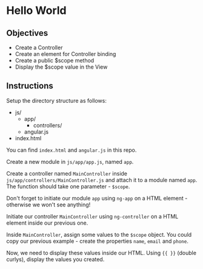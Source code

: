 # Hello World 

## Objectives

- Create a Controller
- Create an element for Controller binding
- Create a public $scope method
- Display the $scope value in the View

## Instructions

Setup the directory structure as follows:

- js/
  - app/
    - controllers/
  - angular.js
- index.html

You can find `index.html` and `angular.js` in this repo.

Create a new module in `js/app/app.js`, named `app`.

Create a controller named `MainController` inside `js/app/controllers/MainController.js` and attach it to a module named `app`. The function should take one parameter - `$scope`.

Don't forget to initiate our module `app` using `ng-app` on a HTML element - otherwise we won't see anything!

Initiate our controller `MainController` using `ng-controller` on a HTML element inside our previous one.
 
Inside `MainController`, assign some values to the `$scope` object. You could copy our previous example - create the properties `name`, `email` and `phone`.  

Now, we need to display these values inside our HTML. Using `{{ }}` (double curlys), display the values you created.